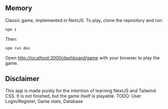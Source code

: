 ## Memory

Classic game, implemented in NextJS.
To play, clone the repository and run:

```bash
npm i
```

Then:

```bash
npm run dev
```

Open [http://localhost:3000/dashboard/game](http://localhost:3000/dashboard/game)
with your browser to play the game.

## Disclaimer

This app is made purely for the intention of learning NextJS and Tailwind CSS.
It is not finished, but the game itself is playable.
TODO: User Login/Register, Game stats, Database
